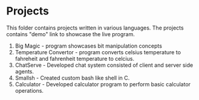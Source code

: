# Projects
This folder contains projects written in various languages.
The projects contains "demo" link to showcase the live program.

1. Big Magic - program showcases bit manipulation concepts
2. Temperature Convertor - program converts celsius temperature to fahreheit and fahrenheit temperature to celcius.
3. ChatServe - Developed chat system consisted of client and server side agents.
4. Smallsh - Created custom bash like shell in C.
5. Calculator - Developed calculator program to perform basic calculator operations.
